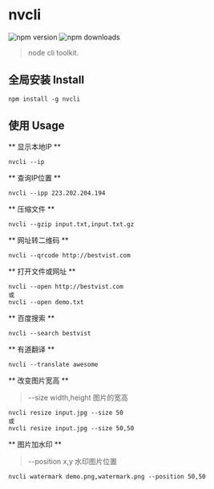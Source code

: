 # nvcli

![npm version](https://img.shields.io/npm/v/nvcli.svg)
![npm downloads](https://img.shields.io/npm/dt/nvcli.svg)

> node cli toolkit.

## 全局安装 Install

```
npm install -g nvcli
```

## 使用 Usage

** 显示本地IP **
```
nvcli --ip
```

** 查询IP位置 **
```
nvcli --ipp 223.202.204.194
```

** 压缩文件 ** 
```
nvcli --gzip input.txt,input.txt.gz
```

** 网址转二维码 **
```
nvcli --qrcode http://bestvist.com
```

** 打开文件或网址 **
```
nvcli --open http://bestvist.com
或
nvcli --open demo.txt
```

** 百度搜索 **
```
nvcli --search bestvist
```

** 有道翻译 **
```
nvcli --translate awesome
```

** 改变图片宽高 **
> --size width,height  图片的宽高 

```
nvcli resize input.jpg --size 50
或
nvcli resize input.jpg --size 50,50
```

** 图片加水印 **
> --position x,y 水印图片位置

```
nvcli watermark demo.png,watermark.png --position 50,50
```